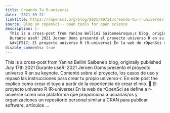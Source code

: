 ```yaml
---
title: Creando Tu R-universe
date: '2021-09-21'
linkTitle: https://ropensci.org/blog/2021/09/21/creando-tu-r-universe/
source: Blog on rOpenSci - open tools for open science
description: |-
  This is a cross-post from Yanina Bellini Saibene&rsquo;s blog, originally published July 17th 2021
  Durante useR! 2021 Jeroen Ooms presentó el proyecto universo R en su keynote. Comentó sobre el proyecto, los casos de uso y repasó las instrucciones para crear tu propio universo-r. En este post the explico como crear el tuyo a partir de la experiencia de crear el mio.
  &#x1F517; El proyecto universo R (R-universe) En la web de rOpenSci se define a r-universe como una plataforma que proporciona a usuarias/os y organizaciones un repositorio personal similar a CRAN para publicar software, artículos ...
disable_comments: true
---
```

This is a cross-post from Yanina Bellini Saibene&rsquo;s blog, originally published July 17th 2021
Durante useR! 2021 Jeroen Ooms presentó el proyecto universo R en su keynote. Comentó sobre el proyecto, los casos de uso y repasó las instrucciones para crear tu propio universo-r. En este post the explico como crear el tuyo a partir de la experiencia de crear el mio.
&#x1F517; El proyecto universo R (R-universe) En la web de rOpenSci se define a r-universe como una plataforma que proporciona a usuarias/os y organizaciones un repositorio personal similar a CRAN para publicar software, artículos ...